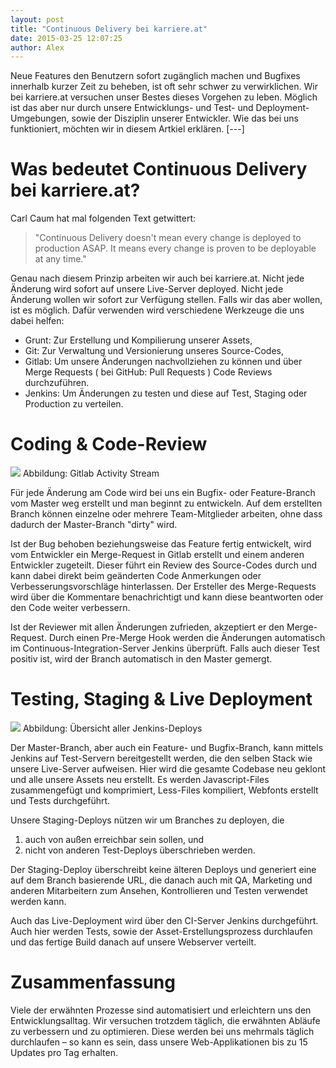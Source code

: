 ```yaml
---
layout: post
title: "Continuous Delivery bei karriere.at"
date: 2015-03-25 12:07:25
author: Alex
---
```

Neue Features den Benutzern sofort zugänglich machen und Bugfixes innerhalb kurzer Zeit zu beheben, ist oft sehr schwer zu verwirklichen. Wir bei karriere.at versuchen unser Bestes dieses Vorgehen zu leben. Möglich ist das aber nur durch unsere Entwicklungs- und Test- und Deployment-Umgebungen, sowie der Disziplin unserer Entwickler. Wie das bei uns funktioniert, möchten wir in diesem Artkiel erklären.
[---]
# Was bedeutet Continuous Delivery bei karriere.at?

Carl Caum hat mal folgenden Text getwittert:  

> "Continuous Delivery doesn't mean every change is deployed to production ASAP. It means every change is proven to be deployable at any time."  

Genau nach diesem Prinzip arbeiten wir auch bei karriere.at. Nicht jede Änderung wird sofort auf unsere Live-Server deployed. Nicht jede Änderung wollen wir sofort zur Verfügung stellen. Falls wir das aber wollen, ist es möglich. Dafür verwenden wird verschiedene Werkzeuge die uns dabei helfen:

* Grunt: Zur Erstellung und Kompilierung unserer Assets,
* Git: Zur Verwaltung und Versionierung unseres Source-Codes,
* Gitlab: Um unsere Änderungen nachvollziehen zu können und über
Merge Requests ( bei GitHub: Pull Requests )
Code Reviews durchzuführen.
* Jenkins: Um Änderungen zu testen und diese auf Test, Staging oder Production zu verteilen.

# Coding & Code-Review
![](//kcdn.at/dev-blog/images/continuous-delivery-bei-karriere-at/gitlab.png)
Abbildung: Gitlab Activity Stream

Für jede Änderung am Code wird bei uns ein Bugfix- oder Feature-Branch vom Master weg erstellt und man beginnt zu entwickeln. Auf dem erstellten Branch können einzelne oder mehrere Team-Mitglieder arbeiten, ohne dass dadurch der Master-Branch "dirty" wird. 

Ist der Bug behoben beziehungsweise das Feature fertig entwickelt, wird vom Entwickler ein Merge-Request in Gitlab erstellt und einem anderen Entwickler zugeteilt. Dieser führt ein Review des Source-Codes durch und kann dabei direkt beim geänderten Code Anmerkungen oder Verbesserungsvorschläge hinterlassen. Der Ersteller des Merge-Requests wird über die Kommentare benachrichtigt und kann diese beantworten oder den Code weiter verbessern. 

Ist der Reviewer mit allen Änderungen zufrieden, akzeptiert er den Merge-Request. Durch einen Pre-Merge Hook werden die Änderungen automatisch im Continuous-Integration-Server Jenkins überprüft. Falls auch dieser Test positiv ist, wird der Branch automatisch in den Master gemergt.

# Testing, Staging & Live Deployment

![](//kcdn.at/dev-blog/images/continuous-delivery-bei-karriere-at/Übersicht_Jenkins.png) Abbildung: Übersicht aller Jenkins-Deploys

Der Master-Branch, aber auch ein Feature- und Bugfix-Branch, kann mittels Jenkins auf Test-Servern bereitgestellt werden, die den selben Stack wie unsere Live-Server aufweisen. Hier wird die gesamte Codebase neu geklont und alle unsere Assets neu erstellt. Es werden Javascript-Files zusammengefügt und komprimiert, Less-Files kompiliert, Webfonts erstellt und Tests durchgeführt.

Unsere Staging-Deploys nützen wir um Branches zu deployen, die

1. auch von außen erreichbar sein sollen, und
2. nicht von anderen Test-Deploys überschrieben werden.

Der Staging-Deploy überschreibt keine älteren Deploys und generiert eine auf dem Branch basierende URL, die danach auch mit QA, Marketing und anderen Mitarbeitern zum Ansehen, Kontrollieren und Testen verwendet werden kann.

Auch das Live-Deployment wird über den CI-Server Jenkins durchgeführt. Auch hier werden Tests, sowie der Asset-Erstellungsprozess durchlaufen und das fertige Build danach auf unsere Webserver verteilt.

# Zusammenfassung

Viele der erwähnten Prozesse sind automatisiert und erleichtern uns den Entwicklungsalltag. Wir versuchen trotzdem täglich, die erwähnten Abläufe zu verbessern und zu optimieren. Diese werden bei uns mehrmals täglich durchlaufen – so kann es sein, dass unsere Web-Applikationen bis zu 15 Updates pro Tag erhalten.